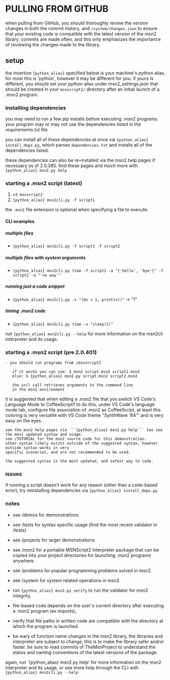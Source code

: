 
# PULLING FROM GITHUB

when pulling from GitHub, you should thoroughly review the version changes in both the commit history,
and ```/system/changes.json``` to ensure that your existing code is compatible with the latest version of the msn2 library.
commits are made often, and this only emphasizes the importance of reviewing the changes made to the library.

## setup

the insertion ```{python_alias}``` specified below is your machine's python alias.
for most this is 'python', however it may be different for you.
if yours is different, you should set your python alias under msn2_settings.json that should be created in your ```msnscript2/``` directory after an initial launch of a .msn2 program.

### installing dependencies

you may need to run a few pip installs before executing .msn2 programs.
your program may or may not use the dependencies listed
in the requirements.txt file.

you can install all of these dependencies at once via ```{python_alias} install_deps.py```,
which parses ```dependencies.txt``` and installs all of the dependencies listed.

these dependencies can also be re-installed via the msn2 help pages if necessary
as of 2.0.385. find these pages and much more with ```{python_alias} msn2.py help```

### starting a .msn2 script (latest)

1. ```cd msnscript2```
2. ```{python_alias} msn2cli.py -f script1```

the ```.msn2``` file extension is optional when specifying a file to execute.

#### CLI examples

##### multiple files

- ```{python_alias} msn2cli.py -f script1 -f script2```

##### multiple files with system arguments

- ```{python_alias} msn2cli.py time -f script1 -a "['hello', 'bye']" -f script2 -a "'no way'"```

##### running just a code snippet

- ```{python_alias} msn2cli.py -s "(@v = 1, print(v))"``` -> "1"

##### timing .msn2 code

- ```{python_alias} msn2cli.py time -s "sleep(1)"```

run ```{python_alias} msn2cli.py --help``` for more information on the msn2cli interpreter and its usage.

### starting a .msn2 script (pre 2.0.401)

    - you should run programs from /msnscript2

       if it works you can use: $ msn2 script.msn2 script2.msn2
       else: $ {python_alias} msn2.py script.msn2 script2.msn2

       the in() call retrieves arguments to the command line
       in the msn2 environment

it is suggested that when editing a .msn2 file that you switch VS Code's Language Mode to CoffeeScript!!
to do this, under VS Code's language mode tab, configure file association of .msn2 as CoffeeScript, at least
this coloring is very versatile with VS Code theme "SynthWave '84'" and is very easy on the eyes.

    see the msn2 help pages via ```{python_alias} msn2.py help``` too see the most updated syntax and usage.
    see /TUTORIAL for the msn2 source code for this demonstration.
    other syntax likely exists outside of the suggested syntax, however outside syntax works in very
    specific scenarios, and are not recommended to be used. 

    the suggested syntax is the most updated, and safest way to code.

### issues

if running a script doesn't work for any reason (other than a code-based error),
try reinstalling dependencies via ```{python_alias} install_deps.py```

### notes

- see /demos for demonstrations
- see /tests for syntax specific usage (find the most recent validator in /tests)
- see /projects for larger demonstrations
- see /msn2 for a portable MSNScript2 Interpreter package that can be copied
    into your project directories for launching .msn2 programs anywhere.
- see /problems for popular programming problems solved in msn2.
- see /system for system related operations in msn2.

- run ```{python_alias} msn2.py verify``` to run the validator for msn2 integrity.

- file-based code depends on the user's current directory after executing a .msn2 program (ex imports),
- verify that file paths in written code are compatible with the directory at which the program is launched

- be wary of function name changes in the msn2 library, the libraries and interpreter are subject to change,
this is to make the library safer and/or faster. be sure to read commits of TheMsnProject
to understand the status and naming conventions of the latest versions of the package.

again, run '{python_alias} msn2.py help' for more information on the msn2 interpreter and its usage,
or see more help through the CLI with ```{python_alias} msn2cli.py --help```
